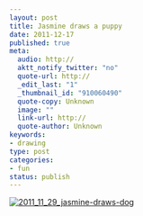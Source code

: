 ```yaml
--- 
layout: post
title: Jasmine draws a puppy
date: 2011-12-17
published: true
meta: 
  audio: http://
  aktt_notify_twitter: "no"
  quote-url: http://
  _edit_last: "1"
  _thumbnail_id: "910060490"
  quote-copy: Unknown
  image: ""
  link-url: http://
  quote-author: Unknown
keywords: 
- drawing
type: post
categories: 
- fun
status: publish
---
```



[![](http://media.eick.us/2011/12/2011_11_29_jasmine-draws-dog-500x375.jpg "2011_11_29_jasmine-draws-dog")](http://media.eick.us/2011/12/2011_11_29_jasmine-draws-dog.jpg)
